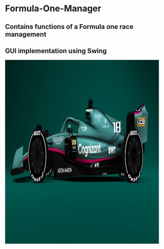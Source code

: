 # Formula-One-Manager
## Contains  functions of a Formula one race management
## GUI implementation using Swing

<img src="https://github.com/DanDias00/Formula-One-Manager/blob/26483bfcbd86a51cbe194064a7c0217fb757abd3/F1_2022_Aston_Side_Left.jpg" alt="F1 car" width="1000" height="600">
